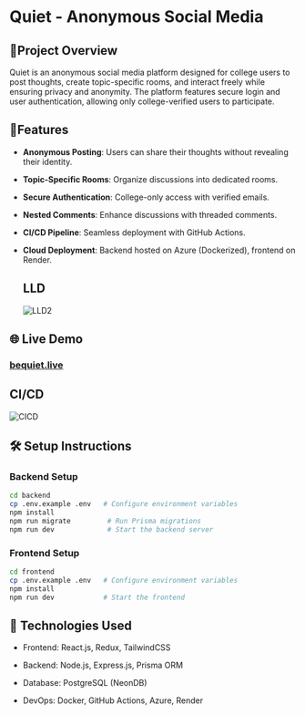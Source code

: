 # Quiet - Anonymous Social Media

## 📌Project Overview

Quiet is an anonymous social media platform designed for college users to post thoughts, create topic-specific rooms, and interact freely while ensuring privacy and anonymity. The platform features secure login and user authentication, allowing only college-verified users to participate.

## 🚀Features
- **Anonymous Posting**: Users can share their thoughts without revealing their identity.

- **Topic-Specific Rooms**: Organize discussions into dedicated rooms.

- **Secure Authentication**: College-only access with verified emails.

- **Nested Comments**: Enhance discussions with threaded comments.

- **CI/CD Pipeline**: Seamless deployment with GitHub Actions.

- **Cloud Deployment**: Backend hosted on Azure (Dockerized), frontend on Render.

  ## LLD

  ![LLD2](https://github.com/user-attachments/assets/316bec11-b6ba-4a66-b8ba-b123ff4272ac)


## 🌐 Live Demo
### [**bequiet.live**](https://www.bequiet.live/)

## CI/CD

![CICD](https://github.com/user-attachments/assets/f5b0a676-954d-4c82-acbe-a0e14a7aab90)



## 🛠️ Setup Instructions

### Backend Setup

```bash
cd backend
cp .env.example .env   # Configure environment variables
npm install
npm run migrate         # Run Prisma migrations
npm run dev             # Start the backend server
```

### Frontend Setup

```bash
cd frontend
cp .env.example .env   # Configure environment variables
npm install
npm run dev            # Start the frontend
```

## 🔧 Technologies Used

- Frontend: React.js, Redux, TailwindCSS

- Backend: Node.js, Express.js, Prisma ORM

- Database: PostgreSQL (NeonDB)

- DevOps: Docker, GitHub Actions, Azure, Render
